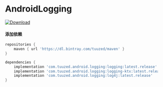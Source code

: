 # AndroidLogging

[ ![Download](https://api.bintray.com/packages/tuuzed/maven/com.tuuzed.androidx.logging%3Alogging/images/download.svg) ](https://bintray.com/tuuzed/maven/com.tuuzed.androidx.logging%3Alogging/_latestVersion)

#### 添加依赖

``` groovy
repositories {
    maven { url 'https://dl.bintray.com/tuuzed/maven' }
}

dependencies {
    implementation 'com.tuuzed.android.logging:logging:latest.release'
    implementation 'com.tuuzed.android.logging:logging-ktx:latest.release'
    implementation 'com.tuuzed.android.logging:log4j:latest.release'
}
```

